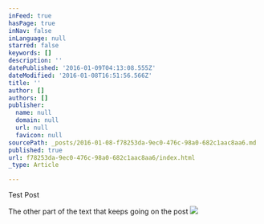 ```yaml
---
inFeed: true
hasPage: true
inNav: false
inLanguage: null
starred: false
keywords: []
description: ''
datePublished: '2016-01-09T04:13:08.555Z'
dateModified: '2016-01-08T16:51:56.566Z'
title: ''
author: []
authors: []
publisher:
  name: null
  domain: null
  url: null
  favicon: null
sourcePath: _posts/2016-01-08-f78253da-9ec0-476c-98a0-682c1aac8aa6.md
published: true
url: f78253da-9ec0-476c-98a0-682c1aac8aa6/index.html
_type: Article

---
```

Test Post

The other part of the text that keeps going on the post
![](https://the-grid-user-content.s3-us-west-2.amazonaws.com/35bb82f6-a0d9-4406-96cd-c37f0ef00b47.jpg)